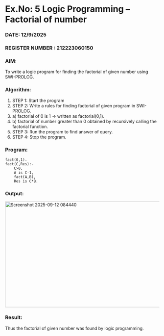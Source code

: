 # Ex.No: 5   Logic Programming – Factorial of number   
### DATE: 12/9/2025                                                                           
### REGISTER NUMBER : 212223060150
### AIM: 
To  write  a logic program for finding the factorial of given number using SWI-PROLOG. 
### Algorithm:
1. STEP 1: Start the program
2. STEP 2:  Write a rules for finding factorial of given program in SWI-PROLOG.
3.   a)	factorial of 0 is 1 => written as factorial(0,1).
4.   b)	factorial of number greater than 0 obtained by recursively calling the factorial    function.
5. STEP 3: Run the program  to find answer of  query.
6. STEP 4: Stop the program.

### Program:
```
fact(0,1).
fact(C,Res):-
    C>0,
    A is C-1,
    fact(A,B),
    Res is C*B.
```


### Output:
<img width="950" height="345" alt="Screenshot 2025-09-12 084440" src="https://github.com/user-attachments/assets/ca25424d-204a-4211-888c-748381b4caa6" />




### Result:
Thus the factorial of given number was found by logic programming. 
